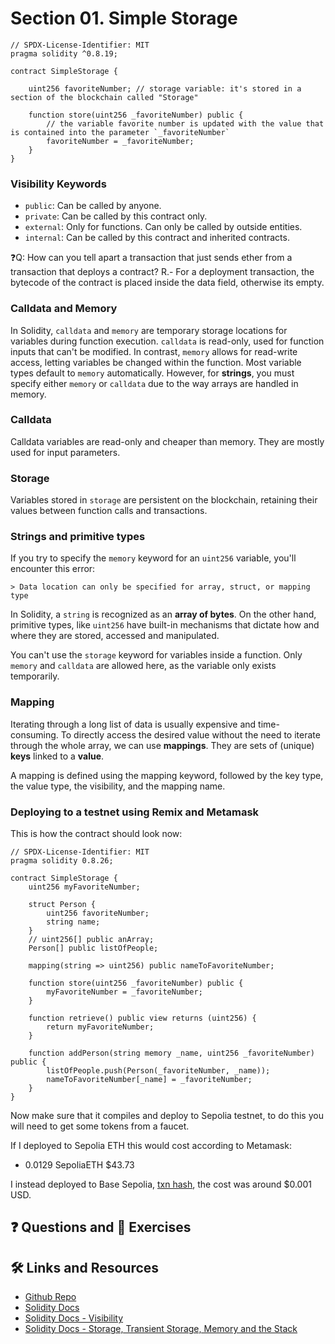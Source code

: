 # Section 01. Simple Storage

```solidity
// SPDX-License-Identifier: MIT
pragma solidity ^0.8.19;

contract SimpleStorage {

    uint256 favoriteNumber; // storage variable: it's stored in a section of the blockchain called "Storage"

    function store(uint256 _favoriteNumber) public {
        // the variable favorite number is updated with the value that is contained into the parameter `_favoriteNumber`
        favoriteNumber = _favoriteNumber;
    }
}
```

### Visibility Keywords

- `public`: Can be called by anyone.
- `private`: Can be called by this contract only.
- `external`: Only for functions. Can only be called by outside entities.
- `internal`: Can be called by this contract and inherited contracts.

❓Q: How can you tell apart a transaction that just sends ether from a transaction that deploys a contract?
R.- For a deployment transaction, the bytecode of the contract is placed inside the data field, otherwise its empty.

### Calldata and Memory

In Solidity, `calldata` and `memory` are temporary storage locations for variables during function execution. `calldata` is read-only, used for function inputs that can't be modified. In contrast, `memory` allows for read-write access, letting variables be changed within the function. Most variable types default to `memory` automatically. However, for **strings**, you must specify either `memory` or `calldata` due to the way arrays are handled in memory.

### Calldata

Calldata variables are read-only and cheaper than memory. They are mostly used for input parameters.

### Storage

Variables stored in `storage` are persistent on the blockchain, retaining their values between function calls and transactions.

### Strings and primitive types

If you try to specify the `memory` keyword for an `uint256` variable, you'll encounter this error:

`> Data location can only be specified for array, struct, or mapping type`

In Solidity, a `string` is recognized as an **array of bytes**. On the other hand, primitive types, like `uint256` have built-in mechanisms that dictate how and where they are stored, accessed and manipulated.

You can't use the `storage` keyword for variables inside a function. Only `memory` and `calldata` are allowed here, as the variable only exists temporarily.

### Mapping

Iterating through a long list of data is usually expensive and time-consuming. To directly access the desired value without the need to iterate through the whole array, we can use **mappings**. They are sets of (unique) **keys** linked to a **value**.

A mapping is defined using the mapping keyword, followed by the key type, the value type, the visibility, and the mapping name.

### Deploying to a testnet using Remix and Metamask

This is how the contract should look now:

```solidity
// SPDX-License-Identifier: MIT
pragma solidity 0.8.26;

contract SimpleStorage {
    uint256 myFavoriteNumber;

    struct Person {
        uint256 favoriteNumber;
        string name;
    }
    // uint256[] public anArray;
    Person[] public listOfPeople;

    mapping(string => uint256) public nameToFavoriteNumber;

    function store(uint256 _favoriteNumber) public {
        myFavoriteNumber = _favoriteNumber;
    }

    function retrieve() public view returns (uint256) {
        return myFavoriteNumber;
    }

    function addPerson(string memory _name, uint256 _favoriteNumber) public {
        listOfPeople.push(Person(_favoriteNumber, _name));
        nameToFavoriteNumber[_name] = _favoriteNumber;
    }
}
```

Now make sure that it compiles and deploy to Sepolia testnet, to do this you will need to get some tokens from a faucet.

If I deployed to Sepolia ETH this would cost according to Metamask:

- 0.0129 SepoliaETH $43.73

I instead deployed to Base Sepolia, [txn hash](https://sepolia.basescan.org/tx/0x71b7f357255c50f4ea819135e32eec088b07c506e23fb51e11c82c79fe08569a), the cost was around $0.001 USD.

## ❓ Questions and 💪 Exercises

## 🛠️ Links and Resources

- [Github Repo](https://github.com/Cyfrin/foundry-full-course-cu)
- [Solidity Docs](https://docs.soliditylang.org/en/v0.8.28/)
- [Solidity Docs - Visibility](https://docs.soliditylang.org/en/latest/contracts.html#visibility-and-getters)
- [Solidity Docs - Storage, Transient Storage, Memory and the Stack](https://docs.soliditylang.org/en/latest/contracts.html#visibility-and-getters)
